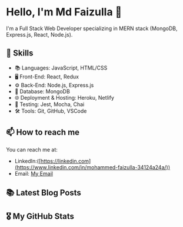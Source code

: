 # Hello, I'm Md Faizulla 👋

I'm a Full Stack Web Developer specializing in MERN stack (MongoDB, Express.js, React, Node.js).

## 🧰 Skills

- 📚 Languages: JavaScript, HTML/CSS
- 🖥️ Front-End: React, Redux
- ⚙️ Back-End: Node.js, Express.js
- 🎲 Database: MongoDB
- 🌐 Deployment & Hosting: Heroku, Netlify
- 🧪 Testing: Jest, Mocha, Chai
- 🛠️ Tools: Git, GitHub, VSCode

## 📫 How to reach me

You can reach me at:

- LinkedIn:([https://linkedin.com](https://www.linkedin.com/in/mohammed-faizulla-34124a24a/))
- Email: [My Email](mailto:mohammedfaizulla18@gmail.com)

## 📚 Latest Blog Posts

## 🎖️ My GitHub Stats
